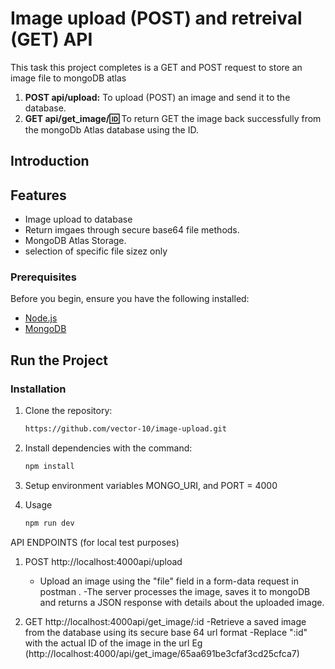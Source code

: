 # Image upload (POST) and retreival (GET) API 

This task this project completes is a GET and POST request to store an image file to mongoDB atlas

1. **POST api/upload:** To upload (POST) an image and send it to the database.
2. **GET api/get_image/:id:** To return GET the image back successfully from the mongoDb Atlas database using the ID.

## Introduction


## Features

- Image upload to database
- Return imgaes through secure base64 file methods.
- MongoDB Atlas Storage.
- selection of specific file sizez only


### Prerequisites

Before you begin, ensure you have the following installed:

- [Node.js](https://nodejs.org/)
- [MongoDB](https://www.mongodb.com/try/download/community)

## Run the Project
### Installation

1. Clone the repository:

   ```bash
   https://github.com/vector-10/image-upload.git

2. Install dependencies with the command:

   ```bash
   npm install

3. Setup environment variables
   MONGO_URI,  and PORT = 4000

4. Usage

   ```bash
   npm run dev

API ENDPOINTS (for local test purposes)
1. POST http://localhost:4000api/upload
   - Upload an image using the "file" field in a form-data request in postman .
   -The server processes the image, saves it to mongoDB and returns a JSON response with details about the uploaded image.

2. GET http://localhost:4000api/get_image/:id
   -Retrieve a saved image from the database using its secure base 64 url format
   -Replace ":id" with the actual ID of the image in the url Eg (http://localhost:4000/api/get_image/65aa691be3cfaf3cd25cfca7)


